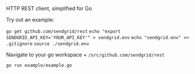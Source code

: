 HTTP REST client, simplified for Go

Try out an example:

`go get github.com/sendgrid/rest`
`echo "export SENDGRID_API_KEY='YOUR_API_KEY'" > sendgrid.env`
`echo "sendgrid.env" >> .gitignore`
`source ./sendgrid.env`

Navigate to your go workspace + `/src/github.com/sendgrid/rest`

`go run example/example.go`
